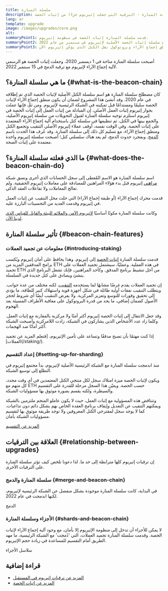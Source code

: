 ```yaml
---
title: سلسلة المنارة
description: تعرّف على سلسلة المنارة - الترقية التي جعلت إثيريوم جزءًا من إثبات الحصة.
lang: ar
template: upgrade
image: /images/upgrades/core.png
alt: 
summaryPoint1: قدمت سلسلة المنارة إثبات الحصة في منظومة إثيريوم.
summaryPoint2: تم الدمج مع سلسلة إثبات الحصة الأصلية لإثيريوم في سبتمبر من عام 2022.
summaryPoint3: قدمت سلسلة المنارة منطق إجماع الآراء وبروتوكول نقل الكتل الذي يؤمّن إثيريوم الآن.
---
```


<UpgradeStatus isShipped dateKey="page-upgrades:page-upgrades-beacon-date">
  أصبحت سلسلة المنارة متاحة في 1 ديسمبر 2020، وجعلت إثبات الحصة هو الرسمي لآلية إجماع الآراء لإثيريوم مع ترقية الدمج في 15 سبتمبر 2022.
</UpgradeStatus>

## ما هي سلسلة المنارة؟ {#what-is-the-beacon-chain}

كان مصطلح سلسلة المنارة هو اسم سلسلة الكتل الأصلية لإثبات الحصة الذي تم إطلاقه في عام 2020. وقد أنشئ هذا المشروع لضمان أن يكون منطق إجماع الآراء لإثبات الحصة سليمًا ومستدامًا قبل تمكينه في الشبكة الرئيسية لإثيريوم. ومن ثمَّ، فإنها عملت بجوار إثيريوم إثبات العمل الأصلي. إن المبادلة من إثبات العمل إلى إثبات الحصة في إثيريوم استلزم توجيه سلسلة المنارة لقبول التحويلات من سلسلة إثيريوم الأصلية، والجمع بينها في الكتل، ثم تنظيمها في سلسلة كتل باستخدام آلية إجماع الآراء المعتمدة على إثبات الحصة. وفي الوقت نفسه، أوقف عملاء إثيريوم الأصلي التنقيب وتجميع الكتل ومنطق إجماع الآراء، مع تسليم كل ذلك إلى سلسلة المنارة. وقد عُرف هذا الحدث باسم [الدمج](/roadmap/merge/). وبمجرد حدوث الدمج، لم يعد هناك سلسلتي كتل؛ أصبحت سلسلة إثيريوم واحدة معتمدة على إثبات الصحة.

## ما الذي فعلته سلسلة المنارة؟ {#what-does-the-beacon-chain-do}

اسم سلسلة المنارة هو الاسم المُعطى إلى سجل الحسابات الذي أجرى ونسق شبكة [مراهني](/staking/) إثيريوم قبل بدء هؤلاء المراهنين للمصادقة على معاملات إثيريوم الحقيقية. ولم تعالج المعاملات ولا تفاعلات العقد الذكي.

قدمت محرك إجماع الآراء (أو طبقة إجماع الآراء) التي حلت محل التنقيب عن إثبات العمل في إثيريوم وقدمت العديد من التحسينات البارزة عليه.

وكانت سلسلة المنارة مكونًا أساسيًا [لإثيريوم الآمن والملائم للبيئة والقابل للقياس الذي لدينا الآن](/roadmap/vision/).

## تأثير سلسلة المنارة {#beacon-chain-features}

### معلومات عن تجميد العملات {#introducing-staking}

قدمت سلسلة المنارة [إثبات الحصة](/developers/docs/consensus-mechanisms/pos/) إلى إثيريوم. وهذا يحافظ على أمان إثيريوم ويُكسب برامج المدققين المزيد من ETH في هذه العملية. وعمليًا، سيشتمل تجميد العملات على تجميد ETH من أجل تنشيط برنامج المدقق. وكأحد المراهنين، فإنك تشغل البرنامج الذي ينشئ ويصادق على كتل جديدة في السلسلة.

إن تجميد العملات يقدم غرضًا مشابهًا لما يستخدمه [التنقيب](/developers/docs/consensus-mechanisms/pow/mining/)، لكنه مختلف من عدة جوانب. ويتطلب التنقيب نفقات أولية طائلة في شكل أجهزة قوية واستهلاك كبير للطاقة، ما يؤدي إلى تحقيق وفورات للتوسع وتعزيز المركزية. ولا يفرض التنقيب أيضًا أي شروط لحجز الأصول كضمان إضافي، ما يحد من قدرة البروتوكول على معاقبة الأطراف المسيئة بعد الهجوم.

وقد جعل الانتقال إلى إثبات الحصة إثيريوم أكثر أمنًا ولا مركزية بالمقارنة مع إثبات العمل. وكلما زاد عدد الأشخاص الذين يشاركون في الشبكة، زادت اللامركزية وأصبحت الشبكة أكثر أمانًا ضد الهجمات.

<InfoBanner emoji=":money_bag:">
  إذا كنت مهتمًا بأن تصبح مدققًا وتساعد على تأمين الإثيريوم، [فتعلم المزيد عن تجميد العملات](/staking/).
</InfoBanner>

### إعداد التقسيم {#setting-up-for-sharding}

منذ اندمجت سلسلة المنارة مع الشبكة الرئيسية الأصلية لإثيريوم، بدأ مجتمع إثيريوم في التطلع إلى توسيع الشبكة.

ويكون لإثبات الحصة ميزة امتلاك سجل لكل منتجي الكتل المعتمدين في أي وقت محدد، كل منهم مع ETH حسب الحصة. ويعيّن هذا السجل مرحلة للقدرة على التقسيم والسيطرة، ولكنه يقسم بصورة موثوق بها مسؤوليات الشبكة.

وتتناقض هذه المسؤولية مع إثبات العمل، حيث لا يكون عاملو المنجم ملتزمين بالشبكة ويمكنهم التنقيب عن التعديل وإيقاف برنامج العقدة الخاص بهم بشكل دائم دون تداعيات. كما لا يوجد سجل لمقترحي الكتل المعروفين ولا توجد طريقة موثوق بها لتقسيم مسؤوليات الشبكة بأمان.

[المزيد عن التقسيم](/roadmap/danksharding/)

## العلاقة بين الترقيات {#relationship-between-upgrades}

إن ترقيات إثيريوم كلها مترابطة إلى حد ما. لذا دعونا نلخص كيف تؤثر سلسلة المنارة على الترقيات الأخرى.

### سلسلة المنارة والدمج {#merge-and-beacon-chain}

في البداية، كانت سلسلة المنارة موجودة بشكل منفصل عن الشبكة الرئيسية لإثيريوم، لكنها اندمجت في عام 2022.

<ButtonLink href="/roadmap/merge/">
  الدمج
</ButtonLink>

### الأجزاء وسلسلة المنارة {#shards-and-beacon-chain}

لا يمكن للأجزاء أن تدخل إلى منظومة الإثيريوم إلا بأمان، مع وجود آلية إجماع الآراء لإثبات الحصة. وقدمت سلسلة المنارة تجميد العملات، التي 'دُمجت' مع الشبكة الرئيسية، ما مهد الطريق أمام التقسيم للمساعدة في زيادة حجم الإثيريوم.

<ButtonLink href="/roadmap/danksharding/">
  سلاسل الأجزاء
</ButtonLink>

## قراءة إضافية

- [المزيد عن ترقيات إثيريوم في المستقبل](/roadmap/vision/)
- [المزيد عن إثبات الحصة](/developers/docs/consensus-mechanisms/pos)
